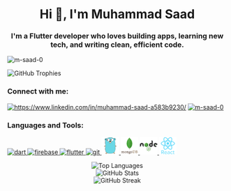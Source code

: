 <h1 align="center">Hi 👋, I'm Muhammad Saad</h1>
<h3 align="center">I'm a Flutter developer who loves building apps, learning new tech, and writing clean, efficient code.</h3>

<p align="left"> <img src="https://komarev.com/ghpvc/?username=m-saad-0&label=Profile%20views&color=0e75b6&style=flat" alt="m-saad-0" /> </p>

<picture>
  <source srcset="https://github-profile-trophy.vercel.app/?username=m-saad-0&theme=default&margin-w=10&no-frame=true" media="(prefers-color-scheme: light)" />
  <img src="https://github-profile-trophy.vercel.app/?username=m-saad-0&theme=dark&margin-w=10&no-frame=true" alt="GitHub Trophies" />
</picture>

<h3 align="left">Connect with me:</h3>
<p align="left">
<a href="https://linkedin.com/in/muhammad-saad-a583b9230/" target="blank"><img align="center" src="https://raw.githubusercontent.com/rahuldkjain/github-profile-readme-generator/master/src/images/icons/Social/linked-in-alt.svg" alt="https://www.linkedin.com/in/muhammad-saad-a583b9230/" height="30" width="40" /></a>
<a href="https://www.leetcode.com/m-saad-0" target="blank"><img align="center" src="https://raw.githubusercontent.com/rahuldkjain/github-profile-readme-generator/master/src/images/icons/Social/leet-code.svg" alt="m-saad-0" height="30" width="40" /></a>
</p>

<h3 align="left">Languages and Tools:</h3>
<p align="left"> <a href="https://dart.dev" target="_blank" rel="noreferrer"> <img src="https://www.vectorlogo.zone/logos/dartlang/dartlang-icon.svg" alt="dart" width="40" height="40"/> </a> <a href="https://firebase.google.com/" target="_blank" rel="noreferrer"> <img src="https://www.vectorlogo.zone/logos/firebase/firebase-icon.svg" alt="firebase" width="40" height="40"/> </a> <a href="https://flutter.dev" target="_blank" rel="noreferrer"> <img src="https://www.vectorlogo.zone/logos/flutterio/flutterio-icon.svg" alt="flutter" width="40" height="40"/> </a> <a href="https://git-scm.com/" target="_blank" rel="noreferrer"> <img src="https://www.vectorlogo.zone/logos/git-scm/git-scm-icon.svg" alt="git" width="40" height="40"/> </a> <a href="https://golang.org" target="_blank" rel="noreferrer"> <img src="https://raw.githubusercontent.com/devicons/devicon/master/icons/go/go-original.svg" alt="go" width="40" height="40"/> </a> <a href="https://www.mongodb.com/" target="_blank" rel="noreferrer"> <img src="https://raw.githubusercontent.com/devicons/devicon/master/icons/mongodb/mongodb-original-wordmark.svg" alt="mongodb" width="40" height="40"/> </a> <a href="https://nodejs.org" target="_blank" rel="noreferrer"> <img src="https://raw.githubusercontent.com/devicons/devicon/master/icons/nodejs/nodejs-original-wordmark.svg" alt="nodejs" width="40" height="40"/> </a> <a href="https://reactjs.org/" target="_blank" rel="noreferrer"> <img src="https://raw.githubusercontent.com/devicons/devicon/master/icons/react/react-original-wordmark.svg" alt="react" width="40" height="40"/> </a> </p>

<div align="center">
  <picture>
    <source srcset="https://github-readme-stats.vercel.app/api/top-langs?username=m-saad-0&show_icons=true&locale=en&layout=compact&theme=default" media="(prefers-color-scheme: light)" />
    <img src="https://github-readme-stats.vercel.app/api/top-langs?username=m-saad-0&show_icons=true&locale=en&layout=compact&theme=dark" alt="Top Languages" />
  </picture>

  <br/>

  <picture>
    <source srcset="https://github-readme-stats.vercel.app/api?username=m-saad-0&show_icons=true&locale=en&theme=default" media="(prefers-color-scheme: light)" />
    <img src="https://github-readme-stats.vercel.app/api?username=m-saad-0&show_icons=true&locale=en&theme=dark" alt="GitHub Stats" />
  </picture>

  <br/>

  <picture>
    <source srcset="https://github-readme-streak-stats.herokuapp.com/?user=m-saad-0&locale=en&mode=daily&theme=default&hide_border=false&border_radius=5&order=3" media="(prefers-color-scheme: light)" />
    <img src="https://github-readme-streak-stats.herokuapp.com/?user=m-saad-0&locale=en&mode=daily&theme=dark&hide_border=false&border_radius=5&order=3" height="220" alt="GitHub Streak" />
  </picture>
</div>
